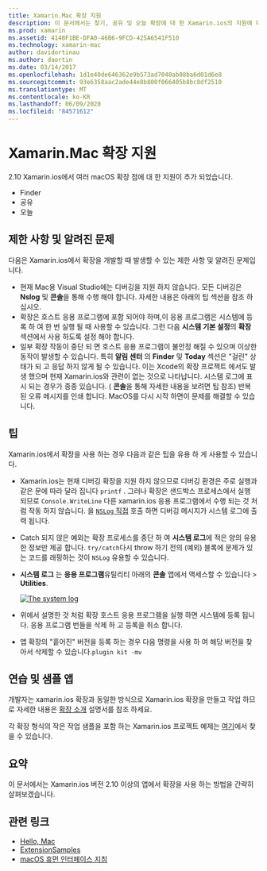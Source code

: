 ```yaml
---
title: Xamarin.Mac 확장 지원
description: 이 문서에서는 찾기, 공유 및 오늘 확장에 대 한 Xamarin.ios의 지원에 대해 설명 합니다. 제한 사항 및 알려진 문제를 조사 하 고, 연습 및 샘플 앱에 대 한 링크를 제공 하 고, 확장 작업에 대 한 팁을 제공 합니다.
ms.prod: xamarin
ms.assetid: 4148F1BE-DFA0-46B6-9FCD-425A6541F510
ms.technology: xamarin-mac
author: davidortinau
ms.author: daortin
ms.date: 03/14/2017
ms.openlocfilehash: 1d1e40de646362e9b573ad7040ab08ba6d01d6e8
ms.sourcegitcommit: 93e6358aac2ade44e8b800f066405b8bc8df2510
ms.translationtype: MT
ms.contentlocale: ko-KR
ms.lasthandoff: 06/09/2020
ms.locfileid: "84571612"
---
```

# <a name="xamarinmac-extension-support"></a>Xamarin.Mac 확장 지원

2.10 Xamarin.ios에서 여러 macOS 확장 점에 대 한 지원이 추가 되었습니다.

- Finder
- 공유
- 오늘

<a name="Limitations-and-Known-Issues"></a>

## <a name="limitations-and-known-issues"></a>제한 사항 및 알려진 문제

다음은 Xamarin.ios에서 확장을 개발할 때 발생할 수 있는 제한 사항 및 알려진 문제입니다.

- 현재 Mac용 Visual Studio에는 디버깅을 지원 하지 않습니다. 모든 디버깅은 **Nslog** 및 **콘솔**을 통해 수행 해야 합니다. 자세한 내용은 아래의 팁 섹션을 참조 하십시오.
- 확장은 호스트 응용 프로그램에 포함 되어야 하며,이 응용 프로그램은 시스템에 등록 하 여 한 번 실행 될 때 사용할 수 있습니다. 그런 다음 **시스템 기본 설정**의 **확장** 섹션에서 사용 하도록 설정 해야 합니다. 
- 일부 확장 작동이 중단 되 면 호스트 응용 프로그램이 불안정 해질 수 있으며 이상한 동작이 발생할 수 있습니다. 특히 **알림 센터** 의 **Finder** 및 **Today** 섹션은 "걸린" 상태가 되 고 응답 하지 않게 될 수 있습니다. 이는 Xcode의 확장 프로젝트 에서도 발생 했으며 현재 Xamarin.ios와 관련이 없는 것으로 나타납니다. 시스템 로그에 표시 되는 경우가 종종 있습니다. ( **콘솔**을 통해 자세한 내용을 보려면 팁 참조) 반복 된 오류 메시지를 인쇄 합니다. MacOS를 다시 시작 하면이 문제를 해결할 수 있습니다.

<a name="Tips"></a>

## <a name="tips"></a>팁

Xamarin.ios에서 확장을 사용 하는 경우 다음과 같은 팁을 유용 하 게 사용할 수 있습니다.

- Xamarin.ios는 현재 디버깅 확장을 지원 하지 않으므로 디버깅 환경은 주로 실행과 같은 문에 따라 달라 집니다 `printf` . 그러나 확장은 샌드박스 프로세스에서 실행 되므로 `Console.WriteLine` 다른 xamarin.ios 응용 프로그램에서 수행 되는 것 처럼 작동 하지 않습니다. 을 [ `NSLog` 직접](https://gist.github.com/chamons/e2e409013a449cfbe1f2fbe5547f6554) 호출 하면 디버깅 메시지가 시스템 로그에 출력 됩니다.
- Catch 되지 않은 예외는 확장 프로세스를 중단 하 여 **시스템 로그**에 적은 양의 유용한 정보만 제공 합니다. `try/catch`다시 throw 하기 전의 (예외) 블록에 문제가 있는 코드를 래핑하는 것이 `NSLog` 유용할 수 있습니다.
- **시스템 로그** 는 **응용 프로그램**유틸리티 아래의 **콘솔** 앱에서 액세스할 수 있습니다  >  **Utilities**.

    [![](extensions-images/extension02.png "The system log")](extensions-images/extension02.png#lightbox)
- 위에서 설명한 것 처럼 확장 호스트 응용 프로그램을 실행 하면 시스템에 등록 됩니다. 응용 프로그램 번들을 삭제 하 고 등록을 취소 합니다. 
- 앱 확장의 "흩어진" 버전을 등록 하는 경우 다음 명령을 사용 하 여 해당 버전을 찾아서 삭제할 수 있습니다.`plugin kit -mv`

<a name="Walkthrough-and-Sample-App"></a>

## <a name="walkthrough-and-sample-app"></a>연습 및 샘플 앱

개발자는 xamarin.ios 확장과 동일한 방식으로 Xamarin.ios 확장을 만들고 작업 하므로 자세한 내용은 [확장 소개](~/ios/platform/extensions.md) 설명서를 참조 하세요.

각 확장 형식의 작은 작업 샘플을 포함 하는 Xamarin.ios 프로젝트 예제는 [여기](https://docs.microsoft.com/samples/xamarin/mac-samples/extensionsamples)에서 찾을 수 있습니다.

<a name="Summary"></a>

## <a name="summary"></a>요약

이 문서에서는 Xamarin.ios 버전 2.10 이상의 앱에서 확장을 사용 하는 방법을 간략히 살펴보겠습니다.

## <a name="related-links"></a>관련 링크

- [Hello, Mac](~/mac/get-started/hello-mac.md)
- [ExtensionSamples](https://docs.microsoft.com/samples/xamarin/mac-samples/extensionsamples)
- [macOS 휴먼 인터페이스 지침](https://developer.apple.com/design/human-interface-guidelines/macos/overview/themes/)
